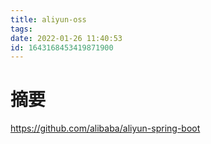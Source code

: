 ```yaml
---
title: aliyun-oss
tags: 
date: 2022-01-26 11:40:53
id: 1643168453419871900
---
```

# 摘要



https://github.com/alibaba/aliyun-spring-boot

